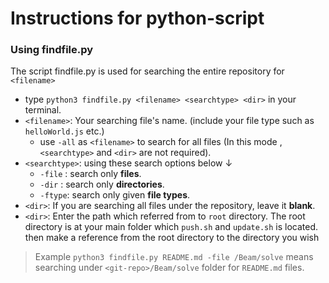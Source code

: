 # Instructions for python-script

### Using findfile.py
The script findfile.py is used for searching the entire repository for `<filename>`
- type `python3 findfile.py <filename> <searchtype> <dir>` in your terminal.
- `<filename>`: Your searching file's name. (include your file type such as `helloWorld.js` etc.)
  - use `-all` as `<filename>` to search for all files (In this mode , `<searchtype>` and `<dir>` are not required).
- `<searchtype>`: using these search options below &darr;
  - `-file` : search only __files__.
  - `-dir`  : search only __directories__.
  - `-ftype`: search only given __file types__.
- `<dir>`: If you are searching all files under the repository, leave it __blank__.
- `<dir>`: Enter the path which referred from to `root` directory. The root directory is at your main folder which `push.sh` and `update.sh` is located.
then make a reference from the root directory to the directory you wish 
> Example `python3 findfile.py README.md -file /Beam/solve` means searching under `<git-repo>/Beam/solve` folder for `README.md` files.
